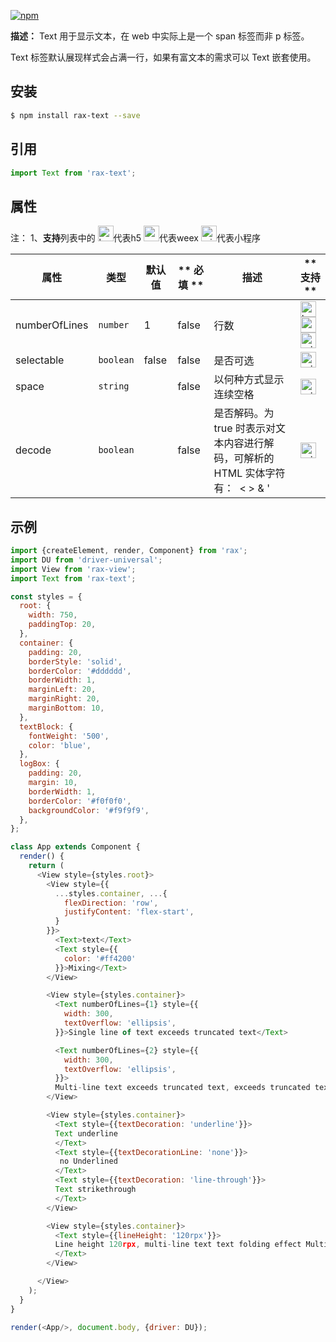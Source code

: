 [![npm](https://img.shields.io/npm/v/rax-text.svg)](https://www.npmjs.com/package/rax-text)

**描述：**
Text 用于显示文本，在 web 中实际上是一个 span 标签而非 p 标签。 

Text 标签默认展现样式会占满一行，如果有富文本的需求可以 Text 嵌套使用。
## 安装

```bash
$ npm install rax-text --save
```
## 引用

```jsx
import Text from 'rax-text';
```

## 属性
注：
1、**支持**列表中的 <img alt="browser" src="https://gw.alicdn.com/tfs/TB1uYFobGSs3KVjSZPiXXcsiVXa-200-200.svg" width="25px" height="25px" />代表h5 <img alt="weex" src="https://gw.alicdn.com/tfs/TB1jM0ebMaH3KVjSZFjXXcFWpXa-200-200.svg" width="25px" height="25px" />代表weex  <img alt="miniApp" src="https://gw.alicdn.com/tfs/TB1bBpmbRCw3KVjSZFuXXcAOpXa-200-200.svg" width="25px" height="25px" />代表小程序

| **属性**    | **类型**   | **默认值** | ** 必填 ** | **描述**           | ** 支持 ** |
| ----------- | ---------- | ---------- | ------------ | ------------------ | ------------ |
| numberOfLines     | `number` | 1         |   false           | 行数 | <img alt="browser" src="https://gw.alicdn.com/tfs/TB1uYFobGSs3KVjSZPiXXcsiVXa-200-200.svg" width="25px" height="25px" /><img alt="weex" src="https://gw.alicdn.com/tfs/TB1jM0ebMaH3KVjSZFjXXcFWpXa-200-200.svg" width="25px" height="25px" /><img alt="miniApp" src="https://gw.alicdn.com/tfs/TB1bBpmbRCw3KVjSZFuXXcAOpXa-200-200.svg" width="25px" height="25px" />  |
| selectable     | `boolean` | false         |   false           | 是否可选 | <img alt="miniApp" src="https://gw.alicdn.com/tfs/TB1bBpmbRCw3KVjSZFuXXcAOpXa-200-200.svg" width="25px" height="25px" />  |
| space     | `string` |         |         false     | 以何种方式显示连续空格 | <img alt="miniApp" src="https://gw.alicdn.com/tfs/TB1bBpmbRCw3KVjSZFuXXcAOpXa-200-200.svg" width="25px" height="25px" />  |
| decode     | `boolean` |         |   false           | 是否解码。为 true 时表示对文本内容进行解码，可解析的 HTML 实体字符有：&nbsp; &lt; &gt; &amp; &apos; &ensp; &emsp; | <img alt="miniApp" src="https://gw.alicdn.com/tfs/TB1bBpmbRCw3KVjSZFuXXcAOpXa-200-200.svg" width="25px" height="25px" />  |
## 示例
```js
import {createElement, render, Component} from 'rax';
import DU from 'driver-universal';
import View from 'rax-view';
import Text from 'rax-text';

const styles = {
  root: {
    width: 750,
    paddingTop: 20,
  },
  container: {
    padding: 20,
    borderStyle: 'solid',
    borderColor: '#dddddd',
    borderWidth: 1,
    marginLeft: 20,
    marginRight: 20,
    marginBottom: 10,
  },
  textBlock: {
    fontWeight: '500',
    color: 'blue',
  },
  logBox: {
    padding: 20,
    margin: 10,
    borderWidth: 1,
    borderColor: '#f0f0f0',
    backgroundColor: '#f9f9f9',
  },
};

class App extends Component {
  render() {
    return (
      <View style={styles.root}>
        <View style={{
          ...styles.container, ...{
            flexDirection: 'row',
            justifyContent: 'flex-start',
          }
        }}>
          <Text>text</Text>
          <Text style={{
            color: '#ff4200'
          }}>Mixing</Text>
        </View>

        <View style={styles.container}>
          <Text numberOfLines={1} style={{
            width: 300,
            textOverflow: 'ellipsis',
          }}>Single line of text exceeds truncated text</Text>

          <Text numberOfLines={2} style={{
            width: 300,
            textOverflow: 'ellipsis',
          }}>
          Multi-line text exceeds truncated text, exceeds truncated text, exceeds truncated text, exceeds truncated text</Text>
        </View>

        <View style={styles.container}>
          <Text style={{textDecoration: 'underline'}}>
          Text underline
          </Text>
          <Text style={{textDecorationLine: 'none'}}>
           no Underlined
          </Text>
          <Text style={{textDecoration: 'line-through'}}>
          Text strikethrough
          </Text>
        </View>

        <View style={styles.container}>
          <Text style={{lineHeight: '120rpx'}}>
          Line height 120rpx, multi-line text text folding effect Multi-line text text folding effect
          </Text>
        </View>

      </View>
    );
  }
}

render(<App/>, document.body, {driver: DU});

```


